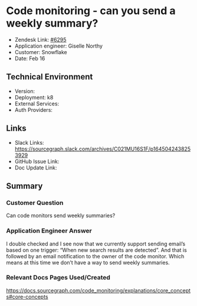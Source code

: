 # Code monitoring - can you send a weekly summary? <!-- Ticket Title  Hint: include keywords to make it searchable -->

- Zendesk Link: [#6295](https://sourcegraph.zendesk.com/agent/tickets/6295)
- Application engineer: Giselle Northy
- Customer: Snowflake <!-- Redact if this contains personally identifying information -->
- Date: Feb 16

<!-- Data populated from integration, speak to Ben Gordon or Michael Bali if not working -->
<!-- During Internal team trial, fill missing data manually (we are waiting for all data to sync) -->

## Technical Environment
- Version: ​
- Deployment: k8
- External Services:
- Auth Providers:


## Links
<!-- Data for application engineer manual entry -->
- Slack Links: https://sourcegraph.slack.com/archives/C021MU16S1F/p1645042438253929
- GitHub Issue Link:
- Doc Update Link:

## Summary
### Customer Question

Can code monitors send weekly summaries?

### Application Engineer Answer

 I double checked and I see now that we currently support sending email’s based on one trigger: “When new search results are detected”. And that is followed by an email notification to the owner of the code monitor. Which means at this time we don’t have a way to send weekly summaries.

### Relevant Docs Pages Used/Created

https://docs.sourcegraph.com/code_monitoring/explanations/core_concepts#core-concepts

<!-- Once complete, upload a copy to https://github.com/sourcegraph/support-tools-internal/tree/main/resolved-tickets as a .md file -->
<!-- Name the file 6295.md -->
